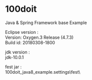 # 100doit
Java &amp; Spring Framework base Example


  Eclipse version :     
  Version: Oxygen.3 Release (4.7.3)   
  Build id: 20180308-1800   


jdk version :     
jdk-10.0.1


fest jar :    
100doit_java8_example\.settings\fest\
